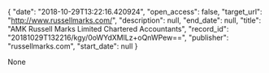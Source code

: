 {
  "date": "2018-10-29T13:22:16.420924", 
  "open_access": false, 
  "target_url": "http://www.russellmarks.com/", 
  "description": null, 
  "end_date": null, 
  "title": "AMK Russell Marks Limited Chartered Accountants", 
  "record_id": "20181029T132216/kgy/0oWYdXMlLz+oQnWPew==", 
  "publisher": "russellmarks.com", 
  "start_date": null
}

None